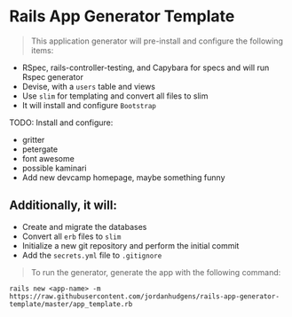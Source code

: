 # Rails App Generator Template

> This application generator will pre-install and configure the following items:

- RSpec, rails-controller-testing, and Capybara for specs and will run Rspec generator
- Devise, with a `users` table and views
- Use `slim` for templating and convert all files to slim
- It will install and configure `Bootstrap`

TODO: Install and configure:

- gritter
- petergate
- font awesome
- possible kaminari
- Add new devcamp homepage, maybe something funny


## Additionally, it will:

- Create and migrate the databases
- Convert all `erb` files to `slim`
- Initialize a new git repository and perform the initial commit
- Add the `secrets.yml` file to `.gitignore`


> To run the generator, generate the app with the following command:

```
rails new <app-name> -m https://raw.githubusercontent.com/jordanhudgens/rails-app-generator-template/master/app_template.rb
```
